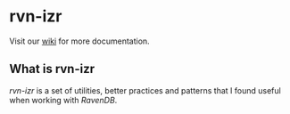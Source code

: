 # rvn-izr

Visit our [wiki](https://github.com/dgg/rvn-izr/wiki) for more documentation.

## What is rvn-izr

_rvn-izr_ is a set of utilities, better practices and patterns that I found useful when working with _RavenDB_.
